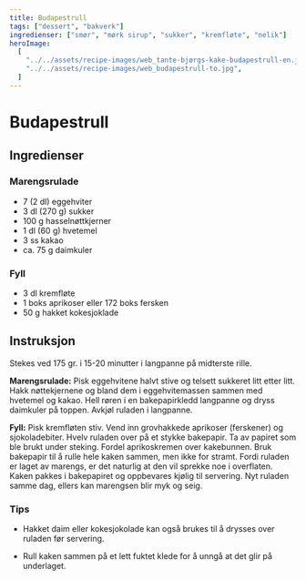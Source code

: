 ```yaml
---
title: Budapestrull
tags: ["dessert", "bakverk"]
ingredienser: ["smør", "mørk sirup", "sukker", "kremfløte", "nelik"]
heroImage:
  [
    "../../assets/recipe-images/web_tante-bjørgs-kake-budapestrull-en.jpg",
    "../../assets/recipe-images/web_budapestrull-to.jpg",
  ]
---
```


# Budapestrull

## Ingredienser

### Marengsrulade

- 7 (2 dl) eggehviter
- 3 dl (270 g) sukker
- 100 g hasselnøttkjerner
- 1 dl (60 g) hvetemel
- 3 ss kakao
- ca. 75 g daimkuler

### Fyll

- 3 dl kremfløte
- 1 boks aprikoser eller 172 boks fersken
- 50 g hakket kokesjoklade

## Instruksjon

Stekes ved 175 gr. i 15-20 minutter i langpanne på midterste rille.

**Marengsrulade:** Pisk eggehvitene halvt stive og telsett sukkeret litt etter litt. Hakk nøttekjernene og bland dem i eggehvitemassen sammen med hvetemel og kakao. Hell røren i en bakepapirkledd langpanne og dryss daimkuler på toppen. Avkjøl ruladen i langpanne.

**Fyll:** Pisk kremfløten stiv. Vend inn grovhakkede aprikoser (ferskener) og sjokoladebiter. Hvelv ruladen over på et stykke bakepapir. Ta av papiret som ble brukt under steking. Fordel aprikoskremen over kakebunnen. Bruk bakepapir til å rulle hele kaken sammen, men ikke for stramt. Fordi ruladen er laget av marengs, er det naturlig at den vil sprekke noe i overflaten. Kaken pakkes i bakepapiret og oppbevares kjølig til servering. Nyt ruladen samme dag, ellers kan marengsen blir myk og seig.

### Tips

- Hakket daim eller kokesjokolade kan også brukes til å drysses over ruladen før servering.

- Rull kaken sammen på et lett fuktet klede for å unngå at det glir på underlaget.
